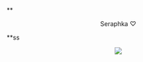 **<p align="center"> Seraphka ♡</p>**ss
<p align="center"> <img src="https://github.com/user-attachments/assets/9579acd5-aa7f-418f-8381-73db4ad47f9a" </p>
